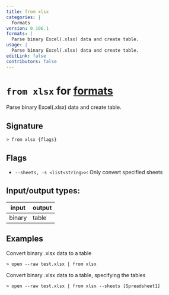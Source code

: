 ```yaml
---
title: from xlsx
categories: |
  formats
version: 0.106.1
formats: |
  Parse binary Excel(.xlsx) data and create table.
usage: |
  Parse binary Excel(.xlsx) data and create table.
editLink: false
contributors: false
---
```

<!-- This file is automatically generated. Please edit the command in https://github.com/nushell/nushell instead. -->

# `from xlsx` for [formats](/commands/categories/formats.md)

<div class='command-title'>Parse binary Excel(.xlsx) data and create table.</div>

## Signature

```> from xlsx {flags} ```

## Flags

 -  `--sheets, -s <list<string>>`: Only convert specified sheets


## Input/output types:

| input  | output |
| ------ | ------ |
| binary | table  |
## Examples

Convert binary .xlsx data to a table
```nu
> open --raw test.xlsx | from xlsx

```

Convert binary .xlsx data to a table, specifying the tables
```nu
> open --raw test.xlsx | from xlsx --sheets [Spreadsheet1]

```
